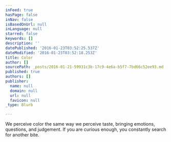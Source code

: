 ```yaml
---
inFeed: true
hasPage: false
inNav: false
isBasedOnUrl: null
inLanguage: null
starred: false
keywords: []
description: ''
datePublished: '2016-01-23T03:52:25.537Z'
dateModified: '2016-01-23T03:52:18.253Z'
title: Color
author: []
sourcePath: _posts/2016-01-21-59931c3b-17c9-4e6a-b5f7-7bd66c52ee93.md
published: true
authors: []
publisher:
  name: null
  domain: null
  url: null
  favicon: null
_type: Blurb

---
```

We perceive color the same way we perceive taste, bringing emotions, questions, and judgement. If you are curious enough, you constantly search for another bite.